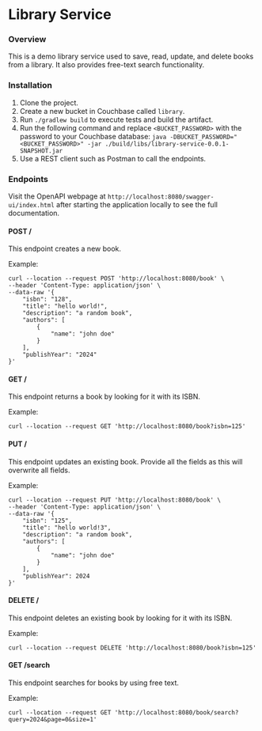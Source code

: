 # Library Service
### Overview
This is a demo library service used to save, read, update, and delete books from a library. It also provides free-text search functionality.

### Installation
1. Clone the project.
2. Create a new bucket in Couchbase called `library`.
3. Run `./gradlew build` to execute tests and build the artifact.
4. Run the following command and replace `<BUCKET_PASSWORD>` with the password to your Couchbase database: 
`java -DBUCKET_PASSWORD="<BUCKET_PASSWORD>" -jar ./build/libs/library-service-0.0.1-SNAPSHOT.jar`
5. Use a REST client such as Postman to call the endpoints.

### Endpoints
Visit the OpenAPI webpage at `http://localhost:8080/swagger-ui/index.html` after starting the application locally to see the full documentation.

#### POST /
This endpoint creates a new book.

Example:
```
curl --location --request POST 'http://localhost:8080/book' \
--header 'Content-Type: application/json' \
--data-raw '{
    "isbn": "128",
    "title": "hello world!",
    "description": "a random book",
    "authors": [
        {
            "name": "john doe"
        }
    ],
    "publishYear": "2024"
}'
```

#### GET /
This endpoint returns a book by looking for it with its ISBN.

Example:
```
curl --location --request GET 'http://localhost:8080/book?isbn=125'
```

#### PUT /
This endpoint updates an existing book. Provide all the fields as this will overwrite all fields.

Example:
```
curl --location --request PUT 'http://localhost:8080/book' \
--header 'Content-Type: application/json' \
--data-raw '{
    "isbn": "125",
    "title": "hello world!3",
    "description": "a random book",
    "authors": [
        {
            "name": "john doe"
        }
    ],
    "publishYear": 2024
}'
```

#### DELETE /
This endpoint deletes an existing book by looking for it with its ISBN.

Example:
```
curl --location --request DELETE 'http://localhost:8080/book?isbn=125'
```

#### GET /search
This endpoint searches for books by using free text.

Example:
```
curl --location --request GET 'http://localhost:8080/book/search?query=2024&page=0&size=1'
```
